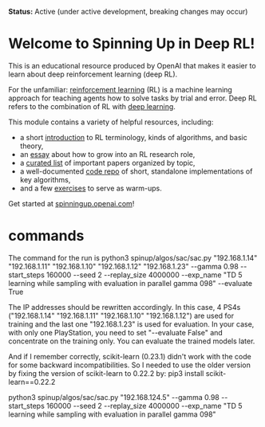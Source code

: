 **Status:** Active (under active development, breaking changes may occur)

Welcome to Spinning Up in Deep RL! 
==================================

This is an educational resource produced by OpenAI that makes it easier to learn about deep reinforcement learning (deep RL).

For the unfamiliar: [reinforcement learning](https://en.wikipedia.org/wiki/Reinforcement_learning) (RL) is a machine learning approach for teaching agents how to solve tasks by trial and error. Deep RL refers to the combination of RL with [deep learning](http://ufldl.stanford.edu/tutorial/).

This module contains a variety of helpful resources, including:

- a short [introduction](https://spinningup.openai.com/en/latest/spinningup/rl_intro.html) to RL terminology, kinds of algorithms, and basic theory,
- an [essay](https://spinningup.openai.com/en/latest/spinningup/spinningup.html) about how to grow into an RL research role,
- a [curated list](https://spinningup.openai.com/en/latest/spinningup/keypapers.html) of important papers organized by topic,
- a well-documented [code repo](https://github.com/openai/spinningup) of short, standalone implementations of key algorithms,
- and a few [exercises](https://spinningup.openai.com/en/latest/spinningup/exercises.html) to serve as warm-ups.

Get started at [spinningup.openai.com](https://spinningup.openai.com)!

# commands
The command for the run is
python3 spinup/algos/sac/sac.py "192.168.1.14" "192.168.1.11" "192.168.1.10" "192.168.1.12" "192.168.1.23" --gamma 0.98 --start_steps 160000 --seed 2 --replay_size 4000000 --exp_name "TD 5 learning while sampling with evaluation in parallel gamma 098" --evaluate True

The IP addresses should be rewritten accordingly.
In this case, 4 PS4s ("192.168.1.14" "192.168.1.11" "192.168.1.10" "192.168.1.12") are used for training and the last one "192.168.1.23" is used for evaluation. In your case, with only one PlayStation, you need to set "--evaluate False" and concentrate on the training only. You can evaluate the trained models later.

And if I remember correctly, scikit-learn (0.23.1) didn't work with the code for some backward incompatibilities. So I needed to use the older version by fixing the version of scikit-learn to 0.22.2 by:
pip3 install scikit-learn==0.22.2


python3 spinup/algos/sac/sac.py "192.168.124.5" --gamma 0.98 --start_steps 160000 --seed 2 --replay_size 4000000 --exp_name "TD 5 learning while sampling with evaluation in parallel gamma 098" 
